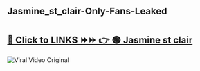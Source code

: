 
 ## Jasmine_st_clair-Only-Fans-Leaked

# <h2><a href="https://clipsfans.com/Jasmine_st_clair&ref=git">🔗 Click to LINKS ⏩⏩ 👉 🟢 Jasmine st clair </a></h2>

<a href="https://clipsfans.com/Jasmine_st_clair&ref=git" rel="nofollow" data-target="animated-image.originalLink"><img src="https://i.ibb.co.com/xMMVF88/686577567.gif" alt="Viral Video Original" style="max-width: 100%; display: inline-block;" data-target="animated-image.originalImage"></a>
